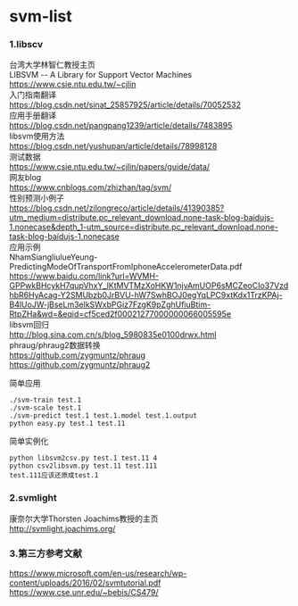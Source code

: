 # svm-list

### 1.libscv
台湾大学林智仁教授主页  
LIBSVM -- A Library for Support Vector Machines  
https://www.csie.ntu.edu.tw/~cjlin  
入门指南翻译  
https://blog.csdn.net/sinat_25857925/article/details/70052532  
应用手册翻译  
https://blog.csdn.net/pangpang1239/article/details/7483895  
libsvm使用方法  
https://blog.csdn.net/yushupan/article/details/78998128  
测试数据  
https://www.csie.ntu.edu.tw/~cjlin/papers/guide/data/  
网友blog  
https://www.cnblogs.com/zhizhan/tag/svm/  
性别预测小例子  
https://blog.csdn.net/zilongreco/article/details/41390385?utm_medium=distribute.pc_relevant_download.none-task-blog-baidujs-1.nonecase&depth_1-utm_source=distribute.pc_relevant_download.none-task-blog-baidujs-1.nonecase  
应用示例  
NhamSiangliulueYeung-PredictingModeOfTransportFromIphoneAccelerometerData.pdf  
https://www.baidu.com/link?url=WVMH-GPPwkBHcykH7qupVhxY_lKtMVTMzXoHKW1njvAmUOP6sMCZeoCIo37VzdhbR6HyAcag-Y2SMUbzb0JrBVU-hW7SwhBOJ0egYqLPC9xtKdx1TrzKPAj-B4lUoJW-jBseLm3elkSWxbPGiz7FzgK9pZghUfiuBtim-RtpZHa&wd=&eqid=cf5ced2f00021277000000066005595e  
libsvm回归  
http://blog.sina.com.cn/s/blog_5980835e0100drwx.html  
phraug/phraug2数据转换  
https://github.com/zygmuntz/phraug  
https://github.com/zygmuntz/phraug2  

简单应用  
```
./svm-train test.1  
./svm-scale test.1  
./svm-predict test.1 test.1.model test.1.output  
python easy.py test.1 test.11  
```
简单实例化  
```
python libsvm2csv.py test.1 test.11 4  
python csv2libsvm.py test.11 test.111  
test.111应该还原成test.1  
```

    
### 2.svmlight
康奈尔大学Thorsten Joachims教授的主页  
http://svmlight.joachims.org/  
  
  
### 3.第三方参考文献  
https://www.microsoft.com/en-us/research/wp-content/uploads/2016/02/svmtutorial.pdf  
https://www.cse.unr.edu/~bebis/CS479/  
